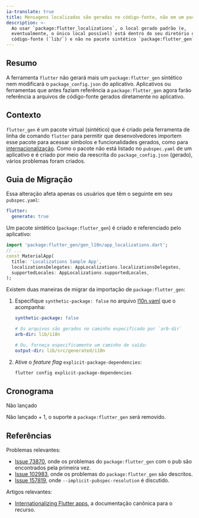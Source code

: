 ```yaml
---
ia-translate: true
title: Mensagens localizadas são geradas no código-fonte, não em um pacote sintético.
description: >-
  Ao usar `package:flutter_localizations`, o local gerado padrão (e,
  eventualmente, o único local possível) está dentro do seu diretório de
  código-fonte (`lib/`) e não no pacote sintético `package:flutter_gen`.
---
```


## Resumo

A ferramenta `flutter` não gerará mais um `package:flutter_gen` sintético
nem modificará o `package_config.json` do aplicativo. Aplicativos ou
ferramentas que antes faziam referência a `package:flutter_gen` agora farão
referência a arquivos de código-fonte gerados diretamente no aplicativo.

## Contexto

`flutter_gen` é um pacote virtual (sintético) que é criado pela ferramenta de
linha de comando `flutter` para permitir que desenvolvedores importem esse
pacote para acessar símbolos e funcionalidades gerados, como para
[internacionalização][Internationalizing Flutter apps]. Como o pacote não está
listado no `pubspec.yaml` de um aplicativo e é criado por meio da reescrita
do `package_config.json` (gerado), vários problemas foram criados.

## Guia de Migração

Essa alteração afeta apenas os usuários que têm o seguinte em seu
`pubspec.yaml`:

```yaml
flutter:
  generate: true
```

Um pacote sintético (`package:flutter_gen`) é criado e referenciado pelo
aplicativo:

```dart
import 'package:flutter_gen/gen_l10n/app_localizations.dart';
// ...
const MaterialApp(
  title: 'Localizations Sample App',
  localizationsDelegates: AppLocalizations.localizationsDelegates,
  supportedLocales: AppLocalizations.supportedLocales,
);
```

Existem duas maneiras de migrar da importação de `package:flutter_gen`:

1.  Especifique `synthetic-package: false` no arquivo [l10n.yaml][] que o
    acompanha:

    ```yaml
    synthetic-package: false

    # Os arquivos são gerados no caminho especificado por `arb-dir`
    arb-dir: lib/i18n

    # Ou, forneça especificamente um caminho de saída:
    output-dir: lib/src/generated/i18n
    ```

2.  Ative o _feature flag_ `explicit-package-dependencies`:

    ```sh
    flutter config explicit-package-dependencies
    ```

## Cronograma

Não lançado

Não lançado + 1, o suporte a `package:flutter_gen` será removido.

## Referências

Problemas relevantes:

- [Issue 73870][], onde os problemas do `package:flutter_gen` com o pub são
  encontrados pela primeira vez.
- [Issue 102983][], onde os problemas do `package:flutter_gen` são descritos.
- [Issue 157819][], onde `--implicit-pubspec-resolution` é discutido.

Artigos relevantes:

- [Internationalizing Flutter apps][], a documentação canônica para o recurso.

[l10n.yaml]: https://docs.flutter.dev/ui/accessibility-and-internationalization/internationalization#configuring-the-l10n-yaml-file
[Issue 73870]: https://github.com/flutter/flutter/issues/73870
[Issue 102983]: https://github.com/flutter/flutter/issues/102983
[Issue 157819]: https://github.com/flutter/flutter/issues/157819
[Internationalizing Flutter apps]: https://docs.flutter.dev/ui/accessibility-and-internationalization/internationalization#adding-your-own-localized-messages

